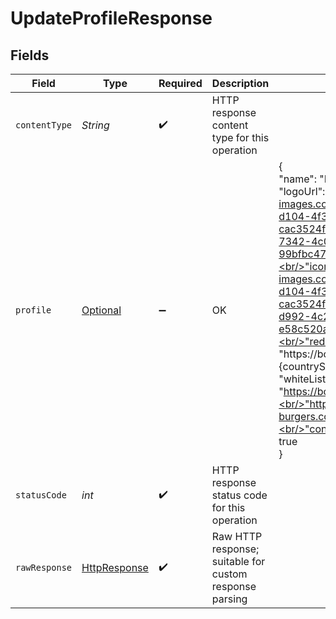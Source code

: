 # UpdateProfileResponse


## Fields

| Field                                                                                                                                                                                                                                                                                                                                                                                                                                                                     | Type                                                                                                                                                                                                                                                                                                                                                                                                                                                                      | Required                                                                                                                                                                                                                                                                                                                                                                                                                                                                  | Description                                                                                                                                                                                                                                                                                                                                                                                                                                                               | Example                                                                                                                                                                                                                                                                                                                                                                                                                                                                   |
| ------------------------------------------------------------------------------------------------------------------------------------------------------------------------------------------------------------------------------------------------------------------------------------------------------------------------------------------------------------------------------------------------------------------------------------------------------------------------- | ------------------------------------------------------------------------------------------------------------------------------------------------------------------------------------------------------------------------------------------------------------------------------------------------------------------------------------------------------------------------------------------------------------------------------------------------------------------------- | ------------------------------------------------------------------------------------------------------------------------------------------------------------------------------------------------------------------------------------------------------------------------------------------------------------------------------------------------------------------------------------------------------------------------------------------------------------------------- | ------------------------------------------------------------------------------------------------------------------------------------------------------------------------------------------------------------------------------------------------------------------------------------------------------------------------------------------------------------------------------------------------------------------------------------------------------------------------- | ------------------------------------------------------------------------------------------------------------------------------------------------------------------------------------------------------------------------------------------------------------------------------------------------------------------------------------------------------------------------------------------------------------------------------------------------------------------------- |
| `contentType`                                                                                                                                                                                                                                                                                                                                                                                                                                                             | *String*                                                                                                                                                                                                                                                                                                                                                                                                                                                                  | :heavy_check_mark:                                                                                                                                                                                                                                                                                                                                                                                                                                                        | HTTP response content type for this operation                                                                                                                                                                                                                                                                                                                                                                                                                             |                                                                                                                                                                                                                                                                                                                                                                                                                                                                           |
| `profile`                                                                                                                                                                                                                                                                                                                                                                                                                                                                 | [Optional<Profile>](../../models/shared/Profile.md)                                                                                                                                                                                                                                                                                                                                                                                                                       | :heavy_minus_sign:                                                                                                                                                                                                                                                                                                                                                                                                                                                        | OK                                                                                                                                                                                                                                                                                                                                                                                                                                                                        | {<br/>"name": "Bob's Burgers",<br/>"logoUrl": "https://client-images.codat.io/logo/042399f5-d104-4f38-9ce8-cac3524f4e88_5806cb1f-7342-4c0e-a0a8-99bfbc47b0ff.png",<br/>"iconUrl": "https://client-images.codat.io/icon/042399f5-d104-4f38-9ce8-cac3524f4e88_3f5623af-d992-4c22-bc08-e58c520a8526.ico",<br/>"redirectUrl": "https://bobs-burgers.{countrySuffix}/{companyId}",<br/>"whiteListUrls": [<br/>"https://bobs-burgers.com",<br/>"https://bobs-burgers.co.uk"<br/>],<br/>"confirmCompanyName": true<br/>} |
| `statusCode`                                                                                                                                                                                                                                                                                                                                                                                                                                                              | *int*                                                                                                                                                                                                                                                                                                                                                                                                                                                                     | :heavy_check_mark:                                                                                                                                                                                                                                                                                                                                                                                                                                                        | HTTP response status code for this operation                                                                                                                                                                                                                                                                                                                                                                                                                              |                                                                                                                                                                                                                                                                                                                                                                                                                                                                           |
| `rawResponse`                                                                                                                                                                                                                                                                                                                                                                                                                                                             | [HttpResponse<InputStream>](https://docs.oracle.com/en/java/javase/11/docs/api/java.net.http/java/net/http/HttpResponse.html)                                                                                                                                                                                                                                                                                                                                             | :heavy_check_mark:                                                                                                                                                                                                                                                                                                                                                                                                                                                        | Raw HTTP response; suitable for custom response parsing                                                                                                                                                                                                                                                                                                                                                                                                                   |                                                                                                                                                                                                                                                                                                                                                                                                                                                                           |